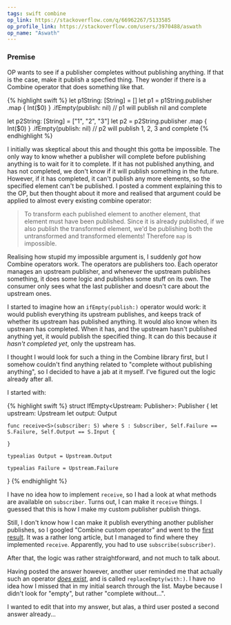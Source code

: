 ```yaml
---
tags: swift combine
op_link: https://stackoverflow.com/q/66962267/5133585
op_profile_link: https://stackoverflow.com/users/3970488/aswath
op_name: "Aswath"
---
```


### Premise

OP wants to see if a publisher completes without publishing anything. If that is the case, make it publish a specfied thing. They wonder if there is a Combine operator that does something like that.

{% highlight swift %}
let p1String: [String] = []
let p1 = p1String.publisher
    .map { Int($0) }
    .ifEmpty(publish: nil) // p1 will publish nil and complete

let p2String: [String] = ["1", "2", "3"]
let p2 = p2String.publisher
    .map { Int($0) }
    .ifEmpty(publish: nil) // p2 will publish 1, 2, 3 and complete 
{% endhighlight %}

I initially was skeptical about this and thought this gotta be impossible. The only way to know whether a publisher will complete before publishing anything is to wait for it to complete. If it has not published anything, and has not completed, we don't know if it will publish something in the future. However, if it has completed, it can't publish any more elements, so the specified element can't be published. I posted a comment explaining this to the OP, but then thought about it more and realised that argument could be applied to almost every existing combine operator:

> To transform each published element to another element, that element must have been published. Since it is already published, if we also publish the transformed element, we'd be publishing both the untransformed and transformed elements! Therefore `map` is impossible.

Realising how stupid my impossible argument is, I suddenly _got_ how Combine operators work. The operators are publishers too. Each operator manages an upstream publisher, and whenever the upstream publishes something, it does some logic and publishes some stuff on its own. The consumer only sees what the last publisher and doesn't care about the upstream ones.

I started to imagine how an `ifEmpty(publish:)` operator would work: it would publish everything its upstream publishes, and keeps track of whether its upstream has published anything. It would also know when its upstream has completed. When it has, and the upstream hasn't published anything yet, it would publish the specified thing. It can do this because _it hasn't completed yet_, only the upstream has.

I thought I would look for such a thing in the Combine library first, but I somehow couldn't find anything related to "complete without publishing anything", so I decided to have a jab at it myself. I've figured out the logic already after all.

I started with:

{% highlight swift %}
struct IfEmpty<Upstream: Publisher>: Publisher {
    let upstream: Upstream
    let output: Output
    
    func receive<S>(subscriber: S) where S : Subscriber, Self.Failure == S.Failure, Self.Output == S.Input {
        
    }
    
    typealias Output = Upstream.Output
    
    typealias Failure = Upstream.Failure
}
{% endhighlight %}

I have no idea how to implement `receive`, so I had a look at what methods are available on `subscriber`. Turns out, I can make it `receive` things. I guessed that this is how I make my custom publisher publish things.

Still, I don't know how I can make it publish everything another publisher publishes, so I googled "Combine custom operator" and went to the [first result](https://www.wwt.com/article/creating-your-own-custom-combine-operator). It was a rather long article, but I managed to find where they implemented `receive`. Apparently, you had to use `subscribe(subscriber)`.

After that, the logic was rather straightforward, and not much to talk about.

Having posted the answer however, another user reminded me that actually such an operator [_does exist_](https://developer.apple.com/documentation/combine/publishers/zip4/replaceempty(with:)), and is called `replaceEmpty(with:)`. I have no idea how I missed that in my initial search through the list. Maybe because I didn't look for "empty", but rather "complete without...".

I wanted to edit that into my answer, but alas, a third user posted a second answer already...

